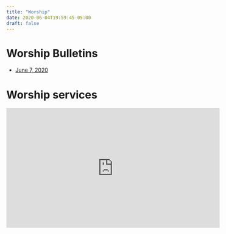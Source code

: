 ```yaml
---
title: "Worship"
date: 2020-06-04T19:59:45-05:00
draft: false
---
```


# Worship Bulletins

* [June 7, 2020](/pdf/06-07-2020.pdf)

# Worship services

<iframe width="560" height="315" src="https://www.youtube.com/embed/videoseries?list=PLapVdTsxVE01QDYhxVz1uNFo9CM5Op9wf" frameborder="0" allow="accelerometer; autoplay; encrypted-media; gyroscope; picture-in-picture" allowfullscreen></iframe>
